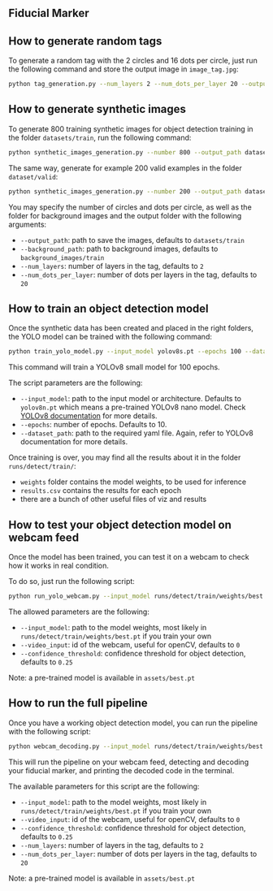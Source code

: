 ## Fiducial Marker

## How to generate random tags

To generate a random tag with the 2 circles and 16 dots per circle, 
just run the following command and store the output image in `image_tag.jpg`:

```bash
python tag_generation.py --num_layers 2 --num_dots_per_layer 20 --output_path image_tag.jpg
```
## How to generate synthetic images

To generate 800 training synthetic images for object detection training in the folder `datasets/train`, run the following command:

```bash
python synthetic_images_generation.py --number 800 --output_path datasets/train/ --background_path background_images/train/
```

The same way, generate for example 200 valid examples in the folder `dataset/valid`:

```bash
python synthetic_images_generation.py --number 200 --output_path datasets/valid/ --background_path background_images/valid/
```

You may specify the number of circles and dots per circle, as well as
the folder for background images and the output folder with the following arguments:
- `--output_path`: path to save the images, defaults to `datasets/train`
- `--background_path`: path to background images, defaults to `background_images/train`
- `--num_layers`: number of layers in the tag, defaults to `2`
- `--num_dots_per_layer`: number of dots per layers in the tag, defaults to `20`

## How to train an object detection model

Once the synthetic data has been created and placed in the right folders, the YOLO model can be trained with the following command:

```bash
python train_yolo_model.py --input_model yolov8s.pt --epochs 100 --dataset_path datasets/dataset.yaml
```

This command will train a YOLOv8 small model for 100 epochs.

The script parameters are the following:
- `--input_model`: path to the input model or architecture. Defaults to `yolov8n.pt` which means a pre-trained YOLOv8 nano model. Check [YOLOv8 documentation](https://docs.ultralytics.com/modes/train/#usage-examples) for more details.
- `--epochs`: number of epochs. Defaults to 10.
- `--dataset_path`: path to the required yaml file. Again, refer to YOLOv8 documentation for more details.

Once training is over, you may find all the results about it in the folder `runs/detect/train/`:
- `weights` folder contains the model weights, to be used for inference
- `results.csv` contains the results for each epoch
- there are a bunch of other useful files of viz and results

## How to test your object detection model on webcam feed

Once the model has been trained, you can test it on a webcam to check how it works in real condition.

To do so, just run the following script:

```bash
python run_yolo_webcam.py --input_model runs/detect/train/weights/best.pt 
```

The allowed parameters are the following:
- `--input_model`: path to the model weights, most likely in `runs/detect/train/weights/best.pt` if you train your own
- `--video_input`: id of the webcam, useful for openCV, defaults to `0`
- `--confidence_threshold`: confidence threshold for object detection, defaults to `0.25`

Note: a pre-trained model is available in `assets/best.pt`

## How to run the full pipeline

Once you have a working object detection model, you can run the pipeline with the following script:

```bash
python webcam_decoding.py --input_model runs/detect/train/weights/best.pt
```

This will run the pipeline on your webcam feed, detecting and decoding your fiducial marker, 
and printing the decoded code in the terminal.

The available parameters for this script are the following:
- `--input_model`: path to the model weights, most likely in `runs/detect/train/weights/best.pt` if you train your own
- `--video_input`: id of the webcam, useful for openCV, defaults to `0`
- `--confidence_threshold`: confidence threshold for object detection, defaults to `0.25`
- `--num_layers`: number of layers in the tag, defaults to `2`
- `--num_dots_per_layer`: number of dots per layers in the tag, defaults to `20`

Note: a pre-trained model is available in `assets/best.pt`
